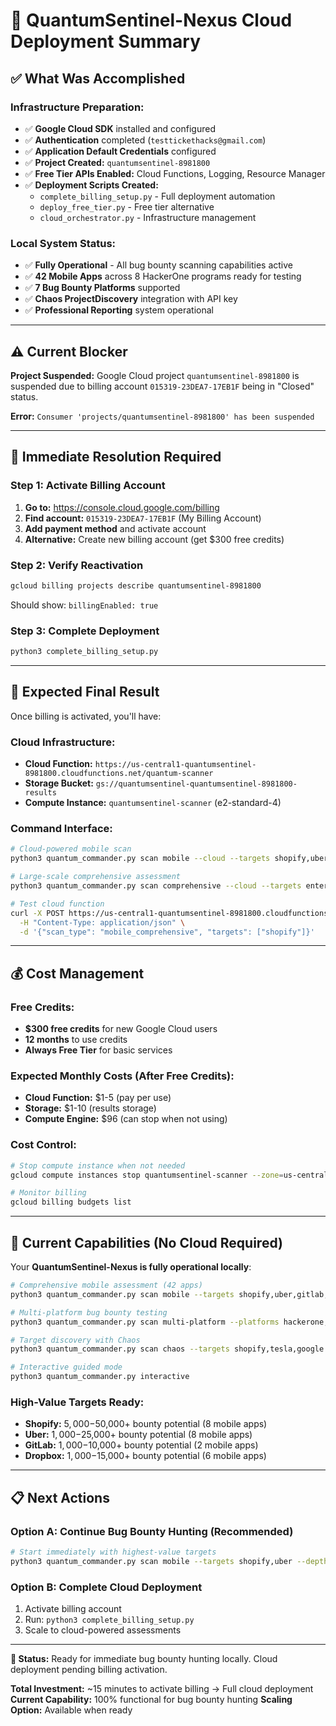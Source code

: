 # 🚀 QuantumSentinel-Nexus Cloud Deployment Summary

## ✅ What Was Accomplished

### Infrastructure Preparation:
- ✅ **Google Cloud SDK** installed and configured
- ✅ **Authentication** completed (`testtickethacks@gmail.com`)
- ✅ **Application Default Credentials** configured
- ✅ **Project Created:** `quantumsentinel-8981800`
- ✅ **Free Tier APIs Enabled:** Cloud Functions, Logging, Resource Manager
- ✅ **Deployment Scripts Created:**
  - `complete_billing_setup.py` - Full deployment automation
  - `deploy_free_tier.py` - Free tier alternative
  - `cloud_orchestrator.py` - Infrastructure management

### Local System Status:
- ✅ **Fully Operational** - All bug bounty scanning capabilities active
- ✅ **42 Mobile Apps** across 8 HackerOne programs ready for testing
- ✅ **7 Bug Bounty Platforms** supported
- ✅ **Chaos ProjectDiscovery** integration with API key
- ✅ **Professional Reporting** system operational

---

## ⚠️ Current Blocker

**Project Suspended:** Google Cloud project `quantumsentinel-8981800` is suspended due to billing account `015319-23DEA7-17EB1F` being in "Closed" status.

**Error:** `Consumer 'projects/quantumsentinel-8981800' has been suspended`

---

## 🔧 Immediate Resolution Required

### Step 1: Activate Billing Account
1. **Go to:** https://console.cloud.google.com/billing
2. **Find account:** `015319-23DEA7-17EB1F` (My Billing Account)
3. **Add payment method** and activate account
4. **Alternative:** Create new billing account (get $300 free credits)

### Step 2: Verify Reactivation
```bash
gcloud billing projects describe quantumsentinel-8981800
```
Should show: `billingEnabled: true`

### Step 3: Complete Deployment
```bash
python3 complete_billing_setup.py
```

---

## 🎯 Expected Final Result

Once billing is activated, you'll have:

### Cloud Infrastructure:
- **Cloud Function:** `https://us-central1-quantumsentinel-8981800.cloudfunctions.net/quantum-scanner`
- **Storage Bucket:** `gs://quantumsentinel-quantumsentinel-8981800-results`
- **Compute Instance:** `quantumsentinel-scanner` (e2-standard-4)

### Command Interface:
```bash
# Cloud-powered mobile scan
python3 quantum_commander.py scan mobile --cloud --targets shopify,uber

# Large-scale comprehensive assessment
python3 quantum_commander.py scan comprehensive --cloud --targets enterprise.com

# Test cloud function
curl -X POST https://us-central1-quantumsentinel-8981800.cloudfunctions.net/quantum-scanner \
  -H "Content-Type: application/json" \
  -d '{"scan_type": "mobile_comprehensive", "targets": ["shopify"]}'
```

---

## 💰 Cost Management

### Free Credits:
- **$300 free credits** for new Google Cloud users
- **12 months** to use credits
- **Always Free Tier** for basic services

### Expected Monthly Costs (After Free Credits):
- **Cloud Function:** $1-5 (pay per use)
- **Storage:** $1-10 (results storage)
- **Compute Engine:** $96 (can stop when not using)

### Cost Control:
```bash
# Stop compute instance when not needed
gcloud compute instances stop quantumsentinel-scanner --zone=us-central1-a

# Monitor billing
gcloud billing budgets list
```

---

## 🚀 Current Capabilities (No Cloud Required)

Your **QuantumSentinel-Nexus is fully operational locally**:

```bash
# Comprehensive mobile assessment (42 apps)
python3 quantum_commander.py scan mobile --targets shopify,uber,gitlab,dropbox

# Multi-platform bug bounty testing
python3 quantum_commander.py scan multi-platform --platforms hackerone,bugcrowd --targets example.com

# Target discovery with Chaos
python3 quantum_commander.py scan chaos --targets shopify,tesla,google

# Interactive guided mode
python3 quantum_commander.py interactive
```

### High-Value Targets Ready:
- **Shopify:** $5,000-$50,000+ bounty potential (8 mobile apps)
- **Uber:** $1,000-$25,000+ bounty potential (8 mobile apps)
- **GitLab:** $1,000-$10,000+ bounty potential (2 mobile apps)
- **Dropbox:** $1,000-$15,000+ bounty potential (6 mobile apps)

---

## 📋 Next Actions

### Option A: Continue Bug Bounty Hunting (Recommended)
```bash
# Start immediately with highest-value targets
python3 quantum_commander.py scan mobile --targets shopify,uber --depth comprehensive
```

### Option B: Complete Cloud Deployment
1. Activate billing account
2. Run: `python3 complete_billing_setup.py`
3. Scale to cloud-powered assessments

---

**🎯 Status:** Ready for immediate bug bounty hunting locally. Cloud deployment pending billing activation.

**Total Investment:** ~15 minutes to activate billing → Full cloud deployment
**Current Capability:** 100% functional for bug bounty hunting
**Scaling Option:** Available when ready